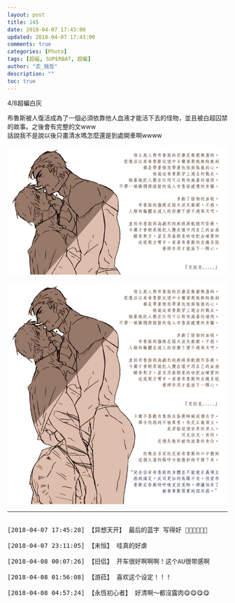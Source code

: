 ```yaml
---
layout: post
title: 145
date: 2018-04-07 17:43:00
updated: 2018-04-07 17:43:00
comments: true
categories: [Photo]
tags: [超蝠, SUPERBAT, 超蝙]
author: "恋_独哲"
description: ""
toc: true
---
```


<p>4/8超蝙白灰</p> 
<p>布魯斯被人復活成為了一個必須依靠他人血液才能活下去的怪物，並且被白超囚禁的故事。之後會有完整的文www<br />話說我不是說以後只畫清水嗎怎麼還是到處開車啊wwww <br /></p>

![](https://raw.githubusercontent.com/alicewish/maple50821/master/img_YW5MWVN1NEpoZFdOam1DRUJoOElRZkZZVGNrKzh4NlQ2UDlMMERqYkdpWVQrc3V0TlFzWGRBPT0.jpg)

![](https://raw.githubusercontent.com/alicewish/maple50821/master/img_YW5MWVN1NEpoZFdOam1DRUJoOElRZTN4SFBXYkJ1b0UrSEo3c1Z4QXNhTHJPaTRIZzl4NmVBPT0.jpg)

---

<pre>

[2018-04-07 17:45:28] 【异想天开】 最后的蓝字 写得好 👏👏👏💐💐💐

[2018-04-07 23:11:05] 【未恒】 哇真的好虐

[2018-04-08 00:07:26] 【旧侣】 开车很好啊啊啊！这个AU很带感啊

[2018-04-08 01:56:08] 【游菈】 喜欢这个设定！！！

[2018-04-08 04:57:24] 【永恆初心者】 好清啊～都沒露肉😋😋😋😋

</pre>